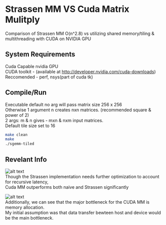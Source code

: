 # Strassen MM VS Cuda Matrix Mulitply

Comparison of Strassen MM O(n^2.8) vs utilizing shared memory/tiling & multithreading with CUDA on NVIDIA GPU

## System Requirements

Cuda Capable nvidia GPU  
CUDA toolkit - (available at http://developer.nvidia.com/cuda-downloads)  
Reccomended - perf, nsys(part of cuda tk)  

## Compile/Run

Executable default no arg will pass matrix size 256 x 256   
Otherwise 1 argument n creates nxn matrices. (recommended square & power of 2)  
2 args: m & n gives - mxn & nxm input matrices.  
Default tile size set to 16

```bash
make clean
make 
./sgemm-tiled
```

## Revelant Info

![alt text](https://puu.sh/Ivhfs/522eeeadfd.png)  
Though the Strassen implementation needs further optimization to account for recursive latency,  
Cuda MM outperforms both naive and Strassen significantly
  
    
   
![alt text](https://puu.sh/IvhfZ/927df7d197.jpg)  
Additionally, we can see that the major bottleneck for the CUDA MM is memory allocation.  
My initial assumption was that data transfer bewteen host and device would be the main bottleneck.  
